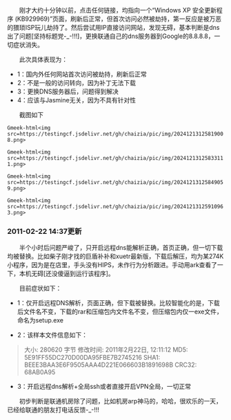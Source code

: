 &emsp;&emsp;刚才大约十分钟以前，点击任何链接，均指向一个“Windows XP 安全更新程序 (KB929969)”页面，刷新后正常，但首次访问必然被劫持，第一反应是被万恶的猥琐ISP玩儿劫持了。然后尝试用IP直接访问网站，发现无碍，基本判断是dns出了问题[坚持标题党-_-!!!]，更换联通自己的dns服务器到Google的8.8.8.8，一切症状消失。

&emsp;&emsp;此次具体表现为：

- 1：国内外任何网站首次访问被劫持，刷新后正常
- 2：不是一般的访问转向，因为补丁无法下载
- 3：更换DNS服务器后，问题得到解决
- 4：应该与Jasmine无关，因为不具有针对性

&emsp;&emsp;截图如下

`Gmeek-html<img src=https://testingcf.jsdelivr.net/gh/chaizia/pic/img/20241213125819008.png>`

`Gmeek-html<img src=https://testingcf.jsdelivr.net/gh/chaizia/pic/img/20241213125833111.png>`

`Gmeek-html<img src=https://testingcf.jsdelivr.net/gh/chaizia/pic/img/20241213125849059.png>`

`Gmeek-html<img src=https://testingcf.jsdelivr.net/gh/chaizia/pic/img/20241213125910963.png>`

### 2011-02-22 14:37更新

&emsp;&emsp;半个小时后问题严峻了，只开启远程dns能解析正确，首页正确，但一切下载均被替换。比如柴子刚才找的巨盾补补和xuetr最新版，下载后解压，均为某274K小程序，因为是在店里，手头没有HIPS，未作行为分析跟进。手动用ark查看了一下，本机无碍[还没傻逼到运行该程序]。

&emsp;&emsp;目前症状如下：

- 1：仅开启远程DNS解析，页面正确，但下载被替换。比较智能化的是，下载后文件名不变，下载的rar和压缩包内文件名不变，但压缩包内仅一exe文件，命名为setup.exe

- 2：该样本文件信息如下：

> 大小: 280620 字节
> 修改时间: 2011年2月22日, 12:11:12
> MD5: 5E91FF55DC270D00DA95FBE7B2745216
> SHA1: BEEE3BAA3E6F9505AAA4D221E066603B1891698B
> CRC32: 68AB0A95

- 3：开启远程dns解析+全局ssh或者直接开启VPN全局，一切正常

&emsp;&emsp;初步判断是联通机房除了问题，比如机房arp神马的，哈哈，很欢乐的一天，已经给联通的朋友打电话反馈-_-!!!

<!-- ##{"timestamp":1298359536}## -->